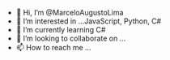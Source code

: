 - 👋 Hi, I’m @MarceloAugustoLima
- 👀 I’m interested in ...JavaScript, Python, C#
- 🌱 I’m currently learning C#
- 💞️ I’m looking to collaborate on ...
- 📫 How to reach me ...

<!---
MarceloAugustoLima/MarceloAugustoLima is a ✨ special ✨ repository because its `README.md` (this file) appears on your GitHub profile.
You can click the Preview link to take a look at your changes.
--->

